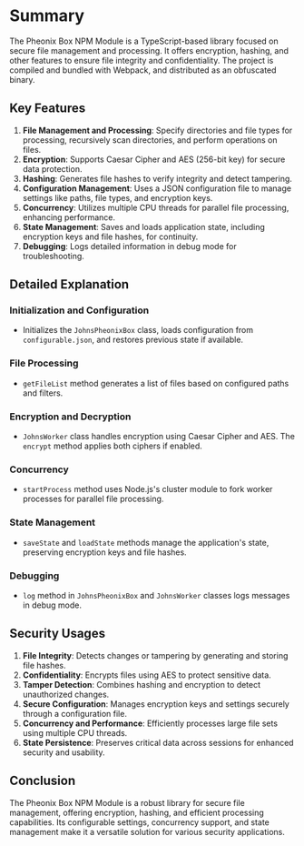 # Summary
The Pheonix Box NPM Module is a TypeScript-based library focused on secure file management and processing. It offers encryption, hashing, and other features to ensure file integrity and confidentiality. The project is compiled and bundled with Webpack, and distributed as an obfuscated binary.

## Key Features

1. **File Management and Processing**: Specify directories and file types for processing, recursively scan directories, and perform operations on files.
2. **Encryption**: Supports Caesar Cipher and AES (256-bit key) for secure data protection.
3. **Hashing**: Generates file hashes to verify integrity and detect tampering.
4. **Configuration Management**: Uses a JSON configuration file to manage settings like paths, file types, and encryption keys.
5. **Concurrency**: Utilizes multiple CPU threads for parallel file processing, enhancing performance.
6. **State Management**: Saves and loads application state, including encryption keys and file hashes, for continuity.
7. **Debugging**: Logs detailed information in debug mode for troubleshooting.

## Detailed Explanation

### Initialization and Configuration
- Initializes the `JohnsPheonixBox` class, loads configuration from `configurable.json`, and restores previous state if available.

### File Processing
- `getFileList` method generates a list of files based on configured paths and filters.

### Encryption and Decryption
- `JohnsWorker` class handles encryption using Caesar Cipher and AES. The `encrypt` method applies both ciphers if enabled.

### Concurrency
- `startProcess` method uses Node.js's cluster module to fork worker processes for parallel file processing.

### State Management
- `saveState` and `loadState` methods manage the application's state, preserving encryption keys and file hashes.

### Debugging
- `log` method in `JohnsPheonixBox` and `JohnsWorker` classes logs messages in debug mode.

## Security Usages

1. **File Integrity**: Detects changes or tampering by generating and storing file hashes.
2. **Confidentiality**: Encrypts files using AES to protect sensitive data.
3. **Tamper Detection**: Combines hashing and encryption to detect unauthorized changes.
4. **Secure Configuration**: Manages encryption keys and settings securely through a configuration file.
5. **Concurrency and Performance**: Efficiently processes large file sets using multiple CPU threads.
6. **State Persistence**: Preserves critical data across sessions for enhanced security and usability.

## Conclusion

The Pheonix Box NPM Module is a robust library for secure file management, offering encryption, hashing, and efficient processing capabilities. Its configurable settings, concurrency support, and state management make it a versatile solution for various security applications.

